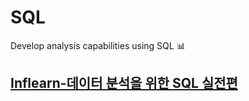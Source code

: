 # SQL
Develop analysis capabilities using SQL 📊

## [Inflearn-데이터 분석을 위한 SQL 실전편](www.inflearn.com/course/%EB%8D%B0%EC%9D%B4%ED%84%B0-%EB%B6%84%EC%84%9D-sql-%EC%8B%A4%EC%A0%84/lecture/72138?tab=curriculum)
